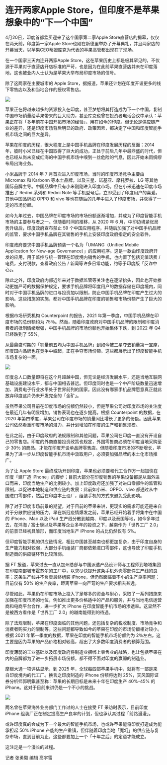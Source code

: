 # 连开两家Apple Store，但印度不是苹果想象中的“下一个中国”

4月20日，印度首都孟买迎来了这个国家第二家Apple Store直营店的揭幕，仅仅在两天前，印度第一家Apple
Store也刚在新德里举办了开幕典礼，并且两家店的开幕当天，以苹果CEO蒂姆库克为代表的苹果高管都出现在了现场。

在一个国家三天内连开两家Apple
Store，这在苹果历史上都是极其罕见的，不仅源于苹果对于直营店开店标准的严苛，也是因为在此前苹果直营店并未在印度落地，这也被业内人士认为是苹果大举布局印度市场的信号。

除了这两家在主要城市的 Apple Store，据报道，苹果还计划在印度开设更多的线下零售店以及和当地合作的授权零售店。

![](https://inews.gtimg.com/newsapp_bt/0/15782728243/1000)

苹果正在将越来越多的资源投入在印度，甚至梦想将其打造成为下一个中国，复制中国市场销量给苹果带来的巨大助力，甚至库克也曾在投资者电话会议中承认：苹果正在将「多年前在中国开拓市场的经验」，用在如今的印度。但无论是供应链产业的差异，还是印度市场背后明显的政府、政策因素，都决定了中国和印度智能手机市场之间的巨大差异。

苹果在印度的历程，很大程度上是中国手机品牌在印度发展历程的反面：2014
年，彼时小米已经在中国取得了巨大的成功，正处于前后几年中最鼎盛的时代，但也已经从尚未变成红海的中国手机市场中嗅到一丝危险的气息，因此开始未雨绸缪布局出海业务。

小米品牌于 2014 年 7 月首次进入印度市场，当时的印度市场竞争主要由 Micromax 和 Karbonn
等本土品牌，以及三星、诺基亚、摩托罗拉、LG 等其他国际品牌主导。中国品牌中只有小米刚刚进入印度市场。但在小米迅速在印度市场推出了 Redmi 系列和
Redmi Note 等手机型号后，立即受到了印度用户的喜爱。其他中国品牌如 OPPO 和 vivo
等也在随后的几年中进入了印度市场，并获得了一定的市场份额。

如今九年过去，中国品牌在印度市场的市场份额逐渐增加，并成为了印度智能手机市场的主要参与者之一。但随着时间的推移，从 2020 年 6
月，中印边境紧张局势升级后，印度政府宣布禁止 59
个中国应用程序，并随后加强了对中国手机品牌的监管，要求中国手机品牌在其销售的手机上安装印度政府指定的安全软件。

印度政府要求中国手机品牌预装一个名为「UMANG（Unified Mobile Application for New-age
Governance）」的应用程序。这是一款由印度政府开发的应用，用于监控与统一管理在印度境内销售的手机，也内置了包括充值话费 /
电费，支付税款，查看政府公告 / 新闻等许多日常功能，约等于印度版「反诈中心」。

除此之外，印度政府内部近年来对于数据监管等关注也在逐渐抬头，因此也开始推动更加严苛的数据保护规定，要求手机品牌将印度用户的数据存储在印度境内，同时对于中国手机品牌的进口与投资加以限制，防止中国手机品牌在印度产生过大的影响。这些措施的实施，都对中国手机品牌在印度的销售和市场份额产生了巨大的影响。

根据市场研究机构 Counterpoint 的报告，2021 年第一季度，中国手机品牌在印度市场的总份额约为
75％。然而，随着印度政府对中国手机品牌的限制和印度消费者的抵制情绪增强，中国手机品牌的市场份额也开始集体下跌，到 2022 年 Q4 已经跌到了 55%。

从最鼎盛时期的「销量前五均为中国手机品牌」到如今被三星夺去销量第一宝座，印度国内品牌也在竞争中崛起，正在争夺市场份额。这些都展示出了印度智能手机市场复杂的一面。

![](https://inews.gtimg.com/newsapp_bt/0/15782728253/1000)

印度总人口数量即将在这个月超越中国，但无论是经济发展水平，还是当地互联网基础设施建设水平，都与中国相去甚远。但印度同时也是一个中产阶级数量迅速增加、消费电子行业水平处于世界前列的国家。因此没有哪家手机品牌愿意真正就此放弃印度这片仍未开发完全的「金矿」。

虽然苹果公司目前在印度市场的份额仍然较小，但是苹果公司对印度市场的关注度在最近几年有明显增加，销售表现也在逐步提高。根据 Counterpoint
的数据，在 2020 年第四季度，苹果公司在印度市场的销量同比增长了更多的份额。因此苹果公司依然看重印度市场的潜力，并计划增加在印度的生产和销售规模。

在此之前，由于印度政府的法规限制和其他问题，苹果公司在印度一直没有开设自己的零售店。印度的外商直接投资政策也规定，外国零售商必须在印度当地采购至少 30％
的商品，才能在印度开设单品牌零售店。但随着印度市场的不断增长，苹果为了进一步从印度智能手机市场中汲取用户，必须要加强品牌的本土化市场推广。

为了让 Apple Store 最终成功开到印度，苹果也必须要和代工合作方一起加快在印度「建厂造
iPhone」的脚步；目前大部分在印度销售的苹果设备都是从海外进口而来，印度当地生产的比例较小。加上印度政府还加强了对进口零部件的监管和限制，以促进本地制造和供应链的发展：此前如小米、OPPO、vivo
都通过从中国进口零部件，然后在印度本土设厂，组装手机的方式来避免受此影响。

除了对于印度市场前景的期望，对于目前的苹果来讲，更现实的需求可能还是来自对于分散供应链的压力，早在新冠疫情爆发之前，苹果已经开始着手将集中在中国的
iPhone、Mac 以及 iPad 生产线分散到越南、印度以及泰国等地，如今多年过去，在鸿海 / 富士康以及苹果等企业多年的投资之下，越南作为「世界工厂
2.0」的前景已经初具雏形，而印度当地生产 iPhone 的占比仍然仅有 5%。

但印度智能手机的供应链情况，相比中国甚至越南也都更加复杂，由于印度自身的生产能力相对较弱，大部分手机组装厂商都依赖进口零部件，这也导致了印度手机制造商的供应链环节比较薄弱。

据 FT
报道，苹果过去一直从加州总部与中国派遣产品设计师与工程师到塔塔集团在印度南部城市霍苏尔的工厂中，以求尽快提升这条手机外壳零部件生产线的良率；这条生产线并不负责最终组装
iPhone，但仍然面临着不小的生产良率问题：目前仅有 50% 的生产良率，距离苹果一向严苛的生产要求相去甚远。

尽管如此，苹果仍在印度市场上投入了足够多的资金与耐心，采取了一系列措施来加强在印度市场的地位，例如推出更多价格适中的产品和服务，并与当地电信运营商和电商平台合作，进一步扩大
iPhone 在印度智能手机市场的渗透率。这显然不是被西方看作是「世界工厂 2.0」的越南能得到的待遇。

除了法规限制，苹果在印度面临的其他问题，还包括复杂的税收制度、市场竞争和消费者购买力的限制等。这些问题都导致如今的苹果在印度的市场份额相对较小。根据
2021 年第一季度的数据，苹果在印度的智能手机市场份额约为 2％左右。这主要是因为苹果的产品价格相对较高，超出了大多数印度消费者的预算范围。

印度薄弱的工业基础以及印度政府将制造业捆绑上零售业的战略，也让包括苹果在内的品牌都为了进一步拓展市场份额，都不得不面对印度的赢弱的制造业。

摩根大通一项评估显示，到 2025 年，全球每四部苹果手机中，就将有一部是来自印度境内的代工厂。换言之印度制造的 iPhone 份额将达到
25%，天风国际证券分析师郭明錤甚至称：苹果的长期目标是未来十年在印度生产 40%-45% 的 iPhone。这对于目前来讲仍是一个不小的挑战。

![](https://inews.gtimg.com/newsapp_bt/0/15782728374/1000)

两名曾在苹果海外业务部门工作过的人士在接受 FT 采访时表示，目前印度 iPhone 组装厂正在制定提高生产良率的计划，但也承认其过程「前路漫漫」。

或许印度真的会成为下一个最大的智能手机市场，也或许苹果能将印度打造成为能承担起 50% iPhone
产能的生产重镇，但伴随着印度当地「魔幻」的供应链与复杂市场，直到目前为止，这些都要加上一个「十年之后」的定语才能成立。

这注定是一个漫长的过程。

记者 张勇毅 编辑 高宇雷

